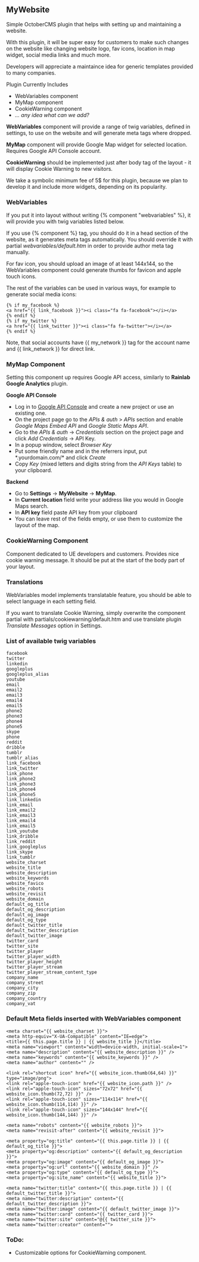 ## MyWebsite

Simple OctoberCMS plugin that helps with setting up and maintaining a website.

With this plugin, it will be super easy for customers to make such changes on the website like 
changing website logo, fav icons, location in map widget, social media links and much more.

Developers will appreciate a maintaince idea for generic templates provided to many companies. 

Plugin Currently Includes

- WebVariables component
- MyMap component
- CookieWarning component
- *... any idea what can we add?*

**WebVariables** component will provide a range of twig variables, defined in
settings, to use on the website and will generate meta tags where dropped. 

**MyMap** component will provide Google Map widget for selected location.
Requires Google API Console account.

**CookieWarning** should be implemented just after body tag of the layout - it 
will display Cookie Warning to new visitors.

We take a symbolic minimum fee of 5$ for this plugin, because we plan to develop it 
and include more widgets, depending on its popularity. 


### WebVariables


If you put it into layout without writing {% component "webvariables" %}, it will provide you with
twig variables listed below.

If you use {% component %} tag, you should do it in a head section of the website, as it generates
 meta tags automatically. You should override it with partial *webvariables/default.htm* in order to
  provide author meta tag manually.

For fav icon, you should upload an image of at least 144x144, 
so the WebVariables component could generate thumbs for favicon and apple touch icons.

The rest of the variables can be used in various ways, for example to generate social media icons:

```
{% if my_facebook %}
<a href="{{ link_facebook }}"><i class="fa fa-facebook"></i></a>
{% endif %}
{% if my_twitter %}
<a href="{{ link_twitter }}"><i class="fa fa-twitter"></i></a>
{% endif %}
```

Note, that social accounts have {{ my_network }} tag for the account name and {{ link_network }} for direct link.


### MyMap Component


Setting this component up requires Google API access, similarly to **Rainlab Google Analytics** plugin.

**Google API Console**

- Log in to [Google API Console](https://console.developers.google.com/) and create a new project or use an existing one.
- On the project page go to the *APIs & auth* > *APIs* section and enable *Google Maps Embed API* and *Google Static Maps API*. 
- Go to the *APIs & auth* -> *Credentials* section on the project page and click *Add Credentials* -> API Key.
- In a popup window, select *Browser Key*
- Put some friendly name and in the referrers input, put \*.yourdomain.com/\* and click *Create*
- Copy *Key* (mixed letters and digits string from the *API Keys* table) to your clipboard. 

**Backend**

- Go to **Settings** -> **MyWebsite** -> **MyMap**.
- In **Current location** field write your address like you would in Google Maps search.
- In **API key** field paste API key from your clipboard
- You can leave rest of the fields empty, or use them to customize the layout of the map.


### CookieWarning Component

Component dedicated to UE developers and customers. Provides nice cookie warning message. 
It should be put at the start of the body part of your layout.


### Translations


WebVariables model implements translatable feature, you should be able to select language in each setting field.

If you want to translate Cookie Warning, simply overwrite the component partial with partials/cookiewarning/default.htm 
and use translate plugin *Translate Messages* option in Settings.


### List of available twig variables


```
facebook
twitter
linkedin
googleplus
googleplus_alias
youtube
email
email2
email3
email4
email5
phone2
phone3
phone4
phone5
skype
phone
reddit
dribble
tumblr
tumblr_alias
link_facebook
link_twitter
link_phone
link_phone2
link_phone3
link_phone4
link_phone5
link_linkedin
link_email
link_email2
link_email3
link_email4
link_email5
link_youtube
link_dribble
link_reddit
link_googleplus
link_skype
link_tumblr
website_charset
website_title
website_description
website_keywords
website_favico
website_robots
website_revisit
website_domain
default_og_title
default_og_description
default_og_image
default_og_type
default_twitter_title
default_twitter_description
default_twitter_image
twitter_card
twitter_site
twitter_player
twitter_player_width
twitter_player_height
twitter_player_stream
twitter_player_stream_content_type
company_name
company_street
company_city
company_zip
company_country
company_vat
```

### Default Meta fields inserted with WebVariables component

```
<meta charset="{{ website_charset }}">
<meta http-equiv="X-UA-Compatible" content="IE=edge">
<title>{{ this.page.title }} | {{ website_title }}</title>
<meta name="viewport" content="width=device-width, initial-scale=1">
<meta name="description" content="{{ website_description }}" />
<meta name="keywords" content="{{ website_keywords }}" />
<meta name="author" content="" />

<link rel="shortcut icon" href="{{ website_icon.thumb(64,64) }}" type="image/png">
<link rel="apple-touch-icon" href="{{ website_icon.path }}" />
<link rel="apple-touch-icon" sizes="72x72" href="{{ website_icon.thumb(72,72) }}" />
<link rel="apple-touch-icon" sizes="114x114" href="{{ website_icon.thumb(114,114) }}" />
<link rel="apple-touch-icon" sizes="144x144" href="{{ website_icon.thumb(144,144) }}" />

<meta name="robots" content="{{ website_robots }}">
<meta name="revisit-after" content="{{ website_revisit }}">

<meta property="og:title" content="{{ this.page.title }} | {{ default_og_title }}">
<meta property="og:description" content="{{ default_og_description }}">
<meta property="og:image" content="{{ default_og_image }}">
<meta property="og:url" content="{{ website_domain }}" />
<meta property="og:type" content="{{ default_og_type }}">
<meta property="og:site_name" content="{{ website_title }}">

<meta name="twitter:title" content="{{ this.page.title }} | {{ default_twitter_title }}">
<meta name="twitter:description" content="{{ default_twitter_description }}">
<meta name="twitter:image" content="{{ default_twitter_image }}">
<meta name="twitter:card" content="{{ twitter_card }}">
<meta name="twitter:site" content="@{{ twitter_site }}">
<meta name="twitter:creator" content="">

```

### ToDo:

- Customizable options for CookieWarning component.